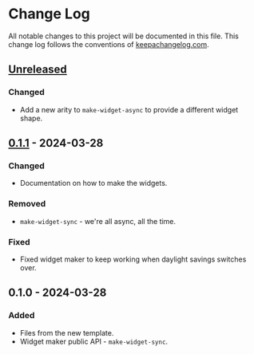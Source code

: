 # Change Log
All notable changes to this project will be documented in this file. This change log follows the conventions of [keepachangelog.com](http://keepachangelog.com/).

## [Unreleased]
### Changed
- Add a new arity to `make-widget-async` to provide a different widget shape.

## [0.1.1] - 2024-03-28
### Changed
- Documentation on how to make the widgets.

### Removed
- `make-widget-sync` - we're all async, all the time.

### Fixed
- Fixed widget maker to keep working when daylight savings switches over.

## 0.1.0 - 2024-03-28
### Added
- Files from the new template.
- Widget maker public API - `make-widget-sync`.

[Unreleased]: https://sourcehost.site/your-name/auth/compare/0.1.1...HEAD
[0.1.1]: https://sourcehost.site/your-name/auth/compare/0.1.0...0.1.1

